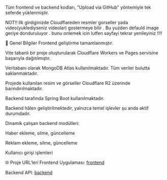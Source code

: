 Tüm frontend ve backend  kodları, "Upload via GitHub" yöntemiyle tek seferde yüklenmiştir.

NOT!!   Ilk girdiginizde Cloudflareden resmler gorseller yada video(yuklediyseniz videolar) gostermeye bilir .
Bu yuzden defauld image geriye donduruluyor .
bunu onlemek icin lutfen sayfayi tekrar yenileyiniz !!!!  

🚀 Genel Bilgiler
Frontend geliştirme tamamlanmıştır.

Vite tabanlı bir proje oluşturularak Cloudflare Workers ve Pages servisine başarıyla dağıtılmıştır.

Veritabanı olarak MongoDB Atlas kullanılmaktadır. Tüm veriler bulutta saklanmaktadır.

Projede kullanılan resim ve görseller Cloudflare R2 üzerinde barındırılmaktadır.

Backend tarafında Spring Boot kullanılmaktadır.

Backend hâlen geliştirilmektedir, yalnızca temel işlevler şu anda aktif durumdadır.

Dinamik çalışan backend modülleri:

Haber ekleme, silme, güncelleme

Reklam ekleme, silme, güncelleme

Kullanıcı girişi işlemleri

🌐 Proje URL’leri
Frontend Uygulaması: [frontend](https://frontend2.azatvepakulyyev.workers.dev/)

Backend API: [backend](https://deploy-backend2-jcl1.onrender.com)
